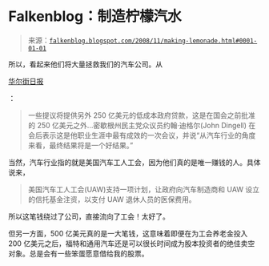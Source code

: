 <!--yml

分类：未分类

日期：2024 年 5 月 12 日 22 时 49 分 34 秒

-->

# Falkenblog：制造柠檬汽水

> 来源：[`falkenblog.blogspot.com/2008/11/making-lemonade.html#0001-01-01`](http://falkenblog.blogspot.com/2008/11/making-lemonade.html#0001-01-01)

所以，看起来他们将大量拯救我们的汽车公司。从

[华尔街日报](http://online.wsj.com/article/SB122599560485005549.html?mod=article-outset-box)

：

> 一些提议将提供另外 250 亿美元的低成本政府贷款，这是在国会之前批准的 250 亿美元之外...密歇根州民主党众议员约翰·迪格尔(John Dingell) 在会后表示这是他职业生涯中最有成效的一次会议，并说“从汽车行业的角度来看，最终结果将是一个好结果。”

当然，汽车行业指的就是美国汽车工人工会，因为他们真的是唯一赚钱的人。具体说来，

> 美国汽车工人工会(UAW)支持一项计划，让政府向汽车制造商和 UAW 设立的信托基金注资，以支付 UAW 退休人员的医保费用。

所以这笔钱绕过了公司，直接流向了工会！太好了。

但另一方面，500 亿美元真的是一大笔钱，这意味着即便在为工会养老金投入 200 亿美元之后，福特和通用汽车还是可以很长时间成为股本投资者的绝佳卖空对象。总是会有一些笨蛋愿意借给我的股票。
